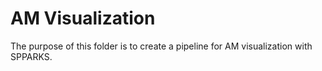 
# AM Visualization

The purpose of this folder is to create a pipeline for AM visualization with SPPARKS. 


